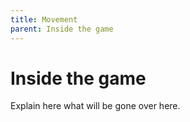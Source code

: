```yaml
---
title: Movement
parent: Inside the game
---
```


# Inside the game
Explain here what will be gone over here. 
